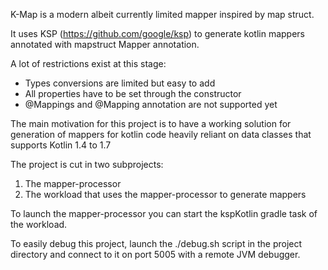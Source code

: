K-Map is a modern albeit currently limited mapper inspired by map struct.

It uses KSP (https://github.com/google/ksp) to generate kotlin mappers annotated with mapstruct Mapper annotation.

A lot of restrictions exist at this stage:

* Types conversions are limited but easy to add
* All properties have to be set through the constructor
* @Mappings and @Mapping annotation are not supported yet

The main motivation for this project is to have a working solution for generation of mappers for kotlin code heavily reliant on data classes that supports Kotlin 1.4 to 1.7


The project is cut in two subprojects:

1. The mapper-processor
2. The workload that uses the mapper-processor to generate mappers

To launch the mapper-processor you can start the kspKotlin gradle task of the workload.

To easily debug this project, launch the ./debug.sh script in the project directory and connect to it on port 5005 with a remote JVM debugger.
